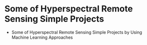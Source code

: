 # Some of Hyperspectral Remote Sensing Simple Projects


- Some of Hyperspectral Remote Sensing Simple Projects by Using Machine Learning Approaches
